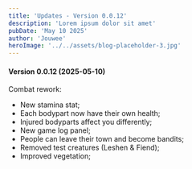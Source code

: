 ```yaml
---
title: 'Updates - Version 0.0.12'
description: 'Lorem ipsum dolor sit amet'
pubDate: 'May 10 2025'
author: 'Jouwee'
heroImage: '../../assets/blog-placeholder-3.jpg'
---
```


<h4>Version 0.0.12 (2025-05-10)</h4>
Combat rework:
<ul>
    <li>New stamina stat;</li>
    <li>Each bodypart now have their own health;</li>
    <li>Injured bodyparts affect you differently;</li>
    <li>New game log panel;</li>
    <li>People can leave their town and become bandits;</li>
    <li>Removed test creatures (Leshen & Fiend);</li>
    <li>Improved vegetation;</li>
</ul>